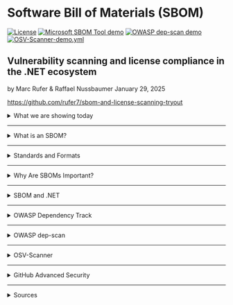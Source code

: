 # Software Bill of Materials (SBOM)

[![License](https://img.shields.io/badge/license-Apache%20License%202.0-blue.svg)](https://github.com/rufer7/sbom-and-license-scanning-tryout/blob/main/LICENSE)
[![Microsoft SBOM Tool demo](https://github.com/rufer7/sbom-and-license-scanning-tryout/actions/workflows/msft-sbom-tool.yml/badge.svg)](https://github.com/rufer7/sbom-and-license-scanning-tryout/actions/workflows/msft-sbom-tool.yml)
[![OWASP dep-scan demo](https://github.com/rufer7/sbom-and-license-scanning-tryout/actions/workflows/owasp-dep-scan.yml/badge.svg)](https://github.com/rufer7/sbom-and-license-scanning-tryout/actions/workflows/owasp-dep-scan.yml)
[![OSV-Scanner-demo.yml](https://github.com/rufer7/sbom-and-license-scanning-tryout/actions/workflows/osv-scanner.yml/badge.svg)](https://github.com/rufer7/sbom-and-license-scanning-tryout/actions/workflows/osv-scanner.yml)

## Vulnerability scanning and license compliance in the .NET ecosystem

by Marc Rufer & Raffael Nussbaumer
January 29, 2025

https://github.com/rufer7/sbom-and-license-scanning-tryout

<details>
<summary>What we are showing today</summary>

- What SBOM is and why you should consider using it
- How you create an SBOM for your .NET application
- How you can keep track of your SBOMS with OWASP Dependency Track and/or GitHub Advanced Security

</details>

---

<details>
<summary>What is an SBOM?</summary>

A Software Bill of Materials (SBOM) is a formal record containing the details and 
**supply chain relationships** of various components used in building software.
These components, including libraries and modules, can be open source or proprietary, 
free or paid, and the data can be widely available or access-restricted.

</details>

---

<details>
<summary>Standards and Formats</summary>

To ensure SBOMs are interoperable and easily exchangeable, standardized formats are used:
1. **SPDX** (Software Package Data Exchange): A standard supported by the Linux Foundation.
2. **CycloneDX**: A lightweight format specifically designed for security use cases.
3. **SWID Tags** (Software Identification Tags): An ISO standard for software identification.

</details>

---

<details>
<summary>Why Are SBOMs Important?</summary>

1. **Transparency**:  
   - They provide a clear view of all software components, especially useful when using third-party or open-source dependencies.

2. **Security Management**:  
   - SBOMs help identify vulnerabilities in components, allowing organizations to assess and mitigate risks such as zero-day vulnerabilities more effectively.

3. **Compliance**:  
   - Documenting software licenses ensures companies meet licensing requirements and avoid legal complications.

</details>

---

<details>
<summary>SBOM and .NET</summary>

- [CycloneDX module for .NET](https://github.com/CycloneDX/cyclonedx-dotnet)
    ```powershell
    dotnet tool install --global CycloneDX
    dotnet CycloneDX YourSolution.sln -o /output/path
    ```
- [GitHub action to generate a CycloneDX SBOM for .NET](https://github.com/CycloneDX/gh-dotnet-generate-sbom)
    ```
    - name: Generate XML SBOM
      uses: CycloneDX/gh-dotnet-generate-sbom@v1
      with:
        path: ./CycloneDX.sln
        github-bearer-token: ${{ secrets.GITHUB_TOKEN }}
    ```


</details>

---

<details>
<summary>OWASP Dependency Track</summary>

OWASP Dependency-Track is a powerful tool for managing software dependencies and their vulnerabilities. It automates SBOM ingestion, scans for risks, tracks vulnerabilities, and ensures compliance, boosting supply chain security.

Can be easily operated on Azure and OIDC integration is also available. Terraform files for the setup can be found under `/deploy`.
Operation with recommended settings costs at least 100$/month.

```mermaid
architecture-beta
  group dtrack(cloud)[OWASP Dependency Track]

  service frontend(internet)[Dependency Track Frontend] in dtrack
  service backend(server)[Dependency Track API Server] in dtrack
  service db(database)[Postgres Database] in dtrack

  frontend:R --> L:backend
  backend:R --> L:db
```


</details>

---

<details>
<summary>OWASP dep-scan</summary>



</details>


---

<details>
<summary>OSV-Scanner</summary>



</details>


---

<details>
<summary>GitHub Advanced Security</summary>



</details>

---


<details>
<summary>Sources</summary>

- https://www.cisa.gov/

</details>



